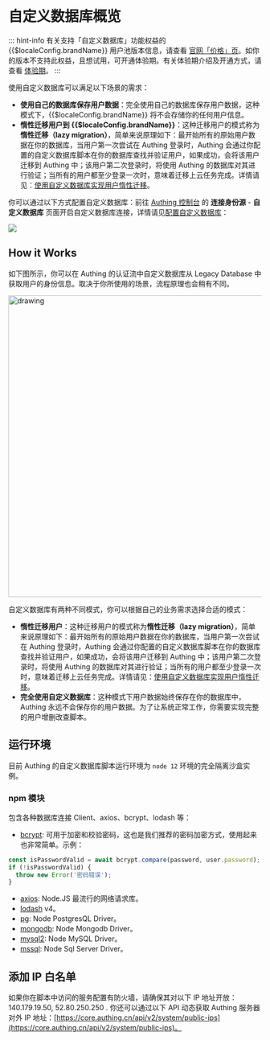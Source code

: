 # 自定义数据库概览

<LastUpdated/>

::: hint-info
有关支持「自定义数据库」功能权益的 {{$localeConfig.brandName}} 用户池版本信息，请查看 [官网「价格」页](https://authing.cn/pricing)。如你的版本不支持此权益，且想试用，可开通体验期。有关体验期介绍及开通方式，请查看 [体验期](/guides/basics/trial/README.md)。
::: 

使用自定义数据库可以满足以下场景的需求：

- **使用自己的数据库保存用户数据**：完全使用自己的数据库保存用户数据，这种模式下，{{$localeConfig.brandName}} 将不会存储你的任何用户信息。
- **惰性迁移用户到 {{$localeConfig.brandName}}**：这种迁移用户的模式称为**惰性迁移（lazy migration）**，简单来说原理如下：最开始所有的原始用户数据在你的数据库，当用户第一次尝试在 Authing 登录时，Authing 会通过你配置的自定义数据库脚本在你的数据库查找并验证用户，如果成功，会将该用户迁移到 Authing 中；该用户第二次登录时，将使用 Authing 的数据库对其进行验证；当所有的用户都至少登录一次时，意味着迁移上云任务完成。详情请见：[使用自定义数据库实现用户惰性迁移](./lazy-migration.md)。

你可以通过以下方式配置自定义数据库：前往 [Authing 控制台](https://console.authing.cn/console/userpool) 的 **连接身份源** - **自定义数据库** 页面开启自定义数据库连接，详情请见[配置自定义数据库](./configuration/README.md)：

![](~@imagesZhCn/guides/database-connection/Xnip2021-02-24_16-58-19.png)

## How it Works

如下图所示，你可以在 Authing 的认证流中自定义数据库从 Legacy Database 中获取用户的身份信息。取决于你所使用的场景，流程原理也会稍有不同。

<img src="~@imagesZhCn/guides/Lark20210305-144321.png" alt="drawing" height=600 style="display:block;margin: 0 auto;"/>

自定义数据库有两种不同模式，你可以根据自己的业务需求选择合适的模式：

- **惰性迁移用户**：这种迁移用户的模式称为**惰性迁移（lazy migration）**，简单来说原理如下：最开始所有的原始用户数据在你的数据库，当用户第一次尝试在 Authing 登录时，Authing 会通过你配置的自定义数据库脚本在你的数据库查找并验证用户，如果成功，会将该用户迁移到 Authing 中；该用户第二次登录时，将使用 Authing 的数据库对其进行验证；当所有的用户都至少登录一次时，意味着迁移上云任务完成。详情请见：[使用自定义数据库实现用户惰性迁移](./lazy-migration.md)。
- **完全使用自定义数据库**：这种模式下用户数据始终保存在你的数据库中，Authing 永远不会保存你的用户数据。为了让系统正常工作，你需要实现完整的用户增删改查脚本。

## 运行环境

目前 Authing 的自定义数据库脚本运行环境为 `node 12` 环境的完全隔离沙盒实例。

### npm 模块

包含各种数据库连接 Client、axios、bcrypt、lodash 等：

- [bcrypt](https://github.com/kelektiv/node.bcrypt.js): 可用于加密和校验密码，这也是我们推荐的密码加密方式，使用起来也非常简单。示例：

```javascript
const isPasswordValid = await bcrypt.compare(password, user.password);
if (!isPasswordValid) {
  throw new Error('密码错误');
}
```

- [axios](https://github.com/axios/axios): Node.JS 最流行的网络请求库。
- [lodash](https://lodash.com/) v4。
- [pg](https://node-postgres.com/): Node PostgresQL Driver。
- [mongodb](https://mongodb.github.io/node-mongodb-native/): Node Mongodb Driver。
- [mysql2](https://github.com/sidorares/node-mysql2): Node MySQL Driver。
- [mssql](https://github.com/tediousjs/node-mssql): Node Sql Server Driver。

## 添加 IP 白名单

如果你在脚本中访问的服务配置有防火墙，请确保其对以下 IP 地址开放：140.179.19.50, 52.80.250.250 . 你还可以通过以下 API 动态获取 Authing 服务器对外 IP 地址：[https://core.authing.cn/api/v2/system/public-ips](https://core.authing.cn/api/v2/system/public-ips)。
